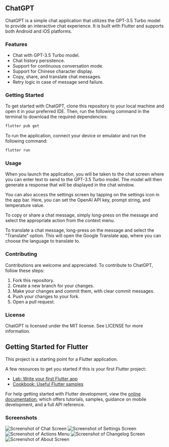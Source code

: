 ## ChatGPT
ChatGPT is a simple chat application that utilizes the GPT-3.5 Turbo model to provide an interactive chat experience. It is built with Flutter and supports both Android and iOS platforms.

### Features
- Chat with GPT-3.5 Turbo model.
- Chat history persistence.
- Support for continuous conversation mode.
- Support for Chinese character display.
- Copy, share, and translate chat messages.
- Retry logic in case of message send failure.

### Getting Started
To get started with ChatGPT, clone this repository to your local machine and open it in your preferred IDE. Then, run the following command in the terminal to download the required dependencies:

```bash
flutter pub get
```
To run the application, connect your device or emulator and run the following command:

```bash
flutter run
```
### Usage
When you launch the application, you will be taken to the chat screen where you can enter text to send to the GPT-3.5 Turbo model. The model will then generate a response that will be displayed in the chat window.

You can also access the settings screen by tapping on the settings icon in the app bar. Here, you can set the OpenAI API key, prompt string, and temperature value.

To copy or share a chat message, simply long-press on the message and select the appropriate action from the context menu.

To translate a chat message, long-press on the message and select the "Translate" option. This will open the Google Translate app, where you can choose the language to translate to.

### Contributing
Contributions are welcome and appreciated. To contribute to ChatGPT, follow these steps:

1. Fork this repository.
2. Create a new branch for your changes.
3. Make your changes and commit them, with clear commit messages.
4. Push your changes to your fork.
5. Open a pull request.
### License
ChatGPT is licensed under the MIT license. See LICENSE for more information.

## Getting Started for Flutter

This project is a starting point for a Flutter application.

A few resources to get you started if this is your first Flutter project:

- [Lab: Write your first Flutter app](https://docs.flutter.dev/get-started/codelab)
- [Cookbook: Useful Flutter samples](https://docs.flutter.dev/cookbook)

For help getting started with Flutter development, view the
[online documentation](https://docs.flutter.dev/), which offers tutorials,
samples, guidance on mobile development, and a full API reference.

### Screenshots
![Screenshot of Chat Screen](screenshots/chat.png)
![Screenshot of Settings Screen](screenshots/setting.png)
![Screenshot of Actions Menu](screenshots/actions.png)
![Screenshot of Changelog Screen](screenshots/changelog.png)
![Screenshot of About Screen](screenshots/about.png)
